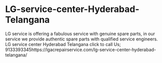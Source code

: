 # LG-service-center-Hyderabad-Telangana
LG service is offering a fabulous service with genuine spare parts, in our service we provide authentic spare parts with qualified service engineers. LG service center Hyderabad Telangana click to call Us; 9133393345https://lgacrepairservice.com/lg-service-center-hyderabad-telangana/
